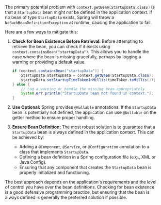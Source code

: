 The primary potential problem with `context.getBean(StartupData.class)` is that a `StartupData` bean might *not* be defined in the application context.  If no bean of type `StartupData` exists, Spring will throw a `NoSuchBeanDefinitionException` at runtime, causing the application to fail.

Here are a few ways to mitigate this:

1. **Check for Bean Existence Before Retrieval:** Before attempting to retrieve the bean, you can check if it exists using `context.containsBean("startupData")`. This allows you to handle the case where the bean is missing gracefully, perhaps by logging a warning or providing a default value.

   ```java
   if (context.containsBean("startupData")) {
       StartupData startupData = context.getBean(StartupData.class);
       startupData.setStartupTimeTakenInMillis(timeTaken.toMillis());
   } else {
       // Log a warning or handle the missing bean appropriately
       System.err.println("StartupData bean not found in context.");
   }
   ```

2. **Use Optional:** Spring provides `@Nullable` annotations. If the `StartupData` bean is potentially not defined, the application can use `@Nullable` on the getter method to ensure proper handling.

3. **Ensure Bean Definition:** The most robust solution is to guarantee that a `StartupData` bean is always defined in the application context.  This can be achieved by:
   *   Adding a `@Component`, `@Service`, or `@Configuration` annotation to a class that implements `StartupData`.
   *   Defining a bean definition in a Spring configuration file (e.g., XML or Java Config).
   *   Ensuring that any component that creates the `StartupData` bean is properly initialized and functioning.

The best approach depends on the application's requirements and the level of control you have over the bean definitions.  Checking for bean existence is a good defensive programming practice, but ensuring that the bean is always defined is generally the preferred solution if possible.
